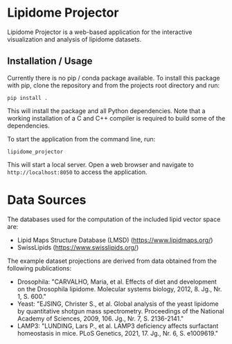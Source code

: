 # Lipidome Projector

Lipidome Projector is a web-based application for the interactive visualization and analysis of lipidome datasets.

## Installation / Usage

Currently there is no pip / conda package available. To install this package with pip, clone the repository and from the projects root directory and run:

```pip install .```

This will install the package and all Python dependencies. Note that a working installation of a C and C++ compiler is required to build some of the dependencies.

To start the application from the command line, run:

```lipidome_projector```

This will start a local server. Open a web browser and navigate to
```http://localhost:8050``` to access the application.

# Data Sources

The databases used for the computation of the included lipid vector space are:

- Lipid Maps Structure Database (LMSD) (https://www.lipidmaps.org/)
- SwissLipids (https://www.swisslipids.org/)

The example dataset projections are derived from data obtained from the following publications:

- Drosophila: "CARVALHO, Maria, et al. Effects of diet and development on the Drosophila lipidome. Molecular systems biology, 2012, 8. Jg., Nr. 1, S. 600."
- Yeast: "EJSING, Christer S., et al. Global analysis of the yeast lipidome by quantitative shotgun mass spectrometry. Proceedings of the National Academy of Sciences, 2009, 106. Jg., Nr. 7, S. 2136-2141."
- LAMP3: "LUNDING, Lars P., et al. LAMP3 deficiency affects surfactant homeostasis in mice. PLoS Genetics, 2021, 17. Jg., Nr. 6, S. e1009619."

